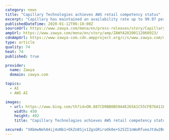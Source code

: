 ```yaml
---
category: news
title: "Capillary Technologies achieves AWS retail competency status"
excerpt: "Capillary has maintained an availability rate up to 99.97 percent despite a soaring customer base. Boosting Innovation: Capillary has also used Amazon Rekognition to drive an effective customer engagement solution powered by smart IoT sensors deployed in the stores. The technology captures information about visitors such as how much time they ..."
publishedDateTime: 2020-01-12T06:18:00Z
sourceUrl: https://www.zawya.com/mena/en/press-releases/story/Capillary_Technologies_achieves_AWS_retail_competency_status-ZAWYA20200112060923/
ampUrl: https://www.zawya.com/mena/en/story/amp/ZAWYA20200112060923/
cdnAmpUrl: https://www-zawya-com.cdn.ampproject.org/c/s/www.zawya.com/mena/en/story/amp/ZAWYA20200112060923/
type: article
quality: 74
heat: 74
published: true

provider:
  name: Zawya
  domain: zawya.com

topics:
  - AI
  - AWS AI

images:
  - url: https://www.bing.com/th?id=ON.887CD9BB0B59A4E265A1C55CFB76A11E
    width: 450
    height: 492
    title: "Capillary Technologies achieves AWS retail competency status"

secured: "VAbmwNehA4ij4oNb1+OkZn8Sjx1ZgsGRiroOk0e+S25ZI1nWoRfueoJtdw2Bd0PbY54NPfQuztsKr3bOW+uW5ArAEeaT1PLL2dEkeb74XaDEJrZ5cgPhhuj4XEg8B838E1PxUsSBz64pEOPOJtUre2rIXMgyp5q6MYr5b+sAY+QIW3kp/f/Df+tASLZ/4DQcPc2JHG/8cCAjBQ4/woyqMsSg82VZPLe2C6SxRAkalBhJLRW36IUPWFlyWstwrbyXu6bX0g9vMso1xC/gn+dZ9Q==;0hL5TZ83XN5lvls82sdHeQ=="
---
```


